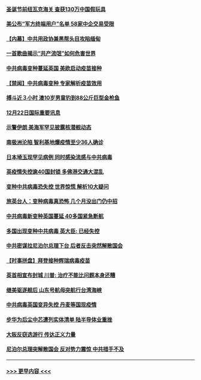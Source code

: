 #### [圣诞节前纽瓦克海关 查获130万中国假玩具](../pages/prog202/a103015977.md?t=12230451) 
#### [美公布“军方终端用户”名单 58家中企交易受限](../pages/prog202/a103015805.md?t=12230451) 
#### [【内幕】中共用政协兼黑帮头目攻陷缅甸](../pages/prog202/a103015868.md?t=12230451) 
#### [一首歌曲揭示“共产流氓”如何危害世界](../pages/prog202/a103015846.md?t=12230451) 
#### [中共病毒变种蔓延英国 美欧启动疫苗接种](../pages/prog202/a103015830.md?t=12230451) 
#### [【禁闻】中共病毒变种 专家解析疫苗效用](../pages/prog202/a103015823.md?t=12230451) 
#### [搏斗近３小时 澳10岁男童钓到88公斤巨型金枪鱼](../pages/prog202/a103015735.md?t=12230451) 
#### [12月22日国际重要讯息](../pages/prog202/a103015662.md?t=12230451) 
#### [示警伊朗 美海军罕见披露核潜舰动态](../pages/prog202/a103015568.md?t=12230451) 
#### [南极洲沦陷 智利基地爆疫情至少36人确诊](../pages/prog202/a103015559.md?t=12230451) 
#### [日本埼玉现罕见病例 同时感染流感与中共病毒](../pages/prog202/a103015555.md?t=12230451) 
#### [英疫情失控逾40国封锁 多佛港交通大混乱](../pages/prog202/a103015416.md?t=12230451) 
#### [变种中共病毒恐失控 世界惊慌 解析10大疑问](../pages/prog202/a103015397.md?t=12230451) 
#### [旅英台人：变种病毒真恐怖 几个月没出门仍中招](../pages/prog202/a103015267.md?t=12230451) 
#### [中共病毒新变种英国蔓延 40多国紧急断航](../pages/prog202/a103015292.md?t=12230451) 
#### [多国出现变种中共病毒 英大臣: 已经失控](../pages/prog202/a103015227.md?t=12230451) 
#### [中共密谋拉尼泊尔总理下台 后者反击突然解散国会](../pages/prog202/a103015208.md?t=12230451) 
#### [【时事拼盘】拜登接种辉瑞病毒疫苗](../pages/prog202/a103015238.md?t=12230451) 
#### [英首相宣布封城 川普: 治疗不能比问题本身还糟](../pages/prog202/a103015126.md?t=12230451) 
#### [继美驱逐舰后 山东号航母突航行台湾海峡](../pages/prog202/a103015099.md?t=12230451) 
#### [中共病毒英国变异失控 丹麦等国现疫情](../pages/prog202/a103015060.md?t=12230451) 
#### [步华为后尘中芯遭列实体清单 陆半导体业重挫](../pages/prog202/a103015054.md?t=12230451) 
#### [大阪反窃选游行 传达正义力量](../pages/prog202/a103015029.md?t=12230451) 
#### [尼泊尔总理突解散国会 反对势力震惊 中共措手不及](../pages/prog202/a103014932.md?t=12230451) 

----
#### [ >>> 更早内容 <<< ](../indexes/prog202-earlier.md)
